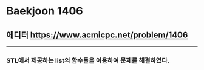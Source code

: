 Baekjoon 1406
=============
에디터  <https://www.acmicpc.net/problem/1406>
---------------
- - -
### STL에서 제공하는 list의 함수들을 이용하여 문제를 해결하였다.
